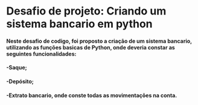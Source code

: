 # Desafio de projeto: Criando um sistema bancario em python
#### Neste desafio de codigo, foi proposto a criação de um sistema bancario, utilizando as funções basicas de Python, onde deveria constar as seguintes funcionalidades:
#### -Saque;
#### -Depósito;
#### -Extrato bancario, onde conste todas as movimentações na conta.
